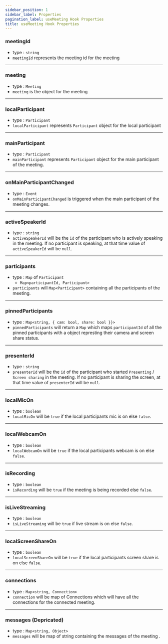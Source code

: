 ```yaml
---
sidebar_position: 1
sidebar_label: Properties
pagination_label: useMeeting Hook Properties
title: useMeeting Hook Properties
---
```


<div class="sdk-api-ref-only-h4">

### meetingId

- type : `string`
- `meetingId` represents the meeting id for the meeting

---

### meeting

- type : `Meeting`
- `meeting` is the object for the meeting

---

### localParticipant

- type : `Participant`
- `localParticipant` represents `Participant` object for the local participant

---

### mainParticipant

- type : `Participant`
- `mainParticipant` represents `Participant` object for the main participant of the meeting.

---

### onMainParticipantChanged

- type : `Event`
- `onMainParticipantChanged` is triggered when the main participant of the meeting changes.

---

### activeSpeakerId

- type : `string`
- `activeSpeakerId` will be the `id` of the participant who is actively speaking in the meeting. If no participant is speaking, at that time value of `activeSpeakerId` will be `null`.

---

### participants

- type : `Map` of `Participant`
  - `Map<participantId, Participant>`
- `participants` will `Map<Participant>` containing all the participants of the meeting.

---

### pinnedParticipants

- type : `Map<string, { cam: bool, share: bool }}>`
- `pinnedParticipants` will return a `Map` which maps `participantId` of all the pinned participants with a object represting their camera and screen share status.

---

### presenterId

- type : `string`
- `presenterId` will be the `id` of the participant who started `Presenting` / `Screen sharing` in the meeting. If no participant is sharing the screen, at that time value of `presenterId` will be `null`.

---

### localMicOn

- type : `boolean`
- `localMicOn` will be `true` if the local participants mic is on else `false`.

---

### localWebcamOn

- type : `boolean`
- `localWebcamOn` will be `true` if the local participants webcam is on else `false`.

---

### isRecording

- type : `boolean`
- `isRecording` will be `true` if the meeting is being recorded else `false`.

---

### isLiveStreaming

- type : `boolean`
- `isLiveStreaming` will be `true` if live stream is on else `false`.

---

### localScreenShareOn

-  type : `boolean`
- `localScreenShareOn` will be `true` if the local participants screen share is on else `false`.

---

### connections

- type : `Map<string, Connection>`
- `connection` will be map of Connections which will have all the connections for the connected meeting.

---

### messages (Depricated)

- type : `Map<string, Object>`
- `messages` will be map of string containing the messages of the meeting .

</div>